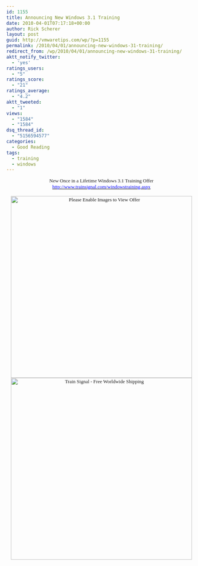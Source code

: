 ```yaml
---
id: 1155
title: Announcing New Windows 3.1 Training
date: 2010-04-01T07:17:18+00:00
author: Rick Scherer
layout: post
guid: http://vmwaretips.com/wp/?p=1155
permalink: /2010/04/01/announcing-new-windows-31-training/
redirect_from: /wp/2010/04/01/announcing-new-windows-31-training/
aktt_notify_twitter:
  - 'yes'
ratings_users:
  - "5"
ratings_score:
  - "21"
ratings_average:
  - "4.2"
aktt_tweeted:
  - "1"
views:
  - "1584"
  - "1584"
dsq_thread_id:
  - "5156594577"
categories:
  - Good Reading
tags:
  - training
  - windows
---
```

<p class="MsoNormal" style="text-align: center; margin: 0in 0in 0pt;">
  <span style="font-family: Times New Roman; font-size: small;">New Once in a Lifetime Windows 3.1 Training Offer<br /> </span><a href="http://news.trainsignal.com/c.html?rtr=on&s=aut2,7zmz,ix,had3,txo,d1x2,7z9&MLM_MID=372779&MLM_UNIQUEID=94af602865"><span style="font-family: Times New Roman; color: #0000ff; font-size: small;">http://www.trainsignal.com/windowstraining.aspx</span></a><br /> <span style="font-size: small;"><span style="font-family: Times New Roman;"><br /> </span></span>
</p>

<p class="MsoNormal" style="text-align: center; margin: 0in 0in 0pt;">
  <a href="http://news.trainsignal.com/c.html?rtr=on&s=aut2,7zmz,ix,dcos,25qh,d1x2,7z9&MLM_MID=372779&MLM_UNIQUEID=94af602865"><span style="text-decoration: none; text-underline: none;"><span style="font-family: Times New Roman; font-size: small;"><img id="_x0000_i1025" style="border: 0px;" src="http://www.trainsignal.com/images/08_Email/windows-31_email_600x500.png" border="0" alt="Please Enable Images to View Offer" width="480" /></span></span></a>
</p>

<p class="MsoNormal" style="text-align: center; margin: 0in 0in 0pt;">
  <a href="http://news.trainsignal.com/c.html?rtr=on&s=aut2,7zmz,ix,lxec,cm0d,d1x2,7z9&MLM_MID=372779&MLM_UNIQUEID=94af602865"><span style="text-decoration: none; text-underline: none;"><span style="font-family: Times New Roman; font-size: small;"><img id="_x0000_i1026" style="border: 0px;" src="http://www.trainsignal.com/emails/images/mast_head.gif" border="0" alt="Train Signal - Free Worldwide Shipping" width="480" /></span></span></a>
</p>